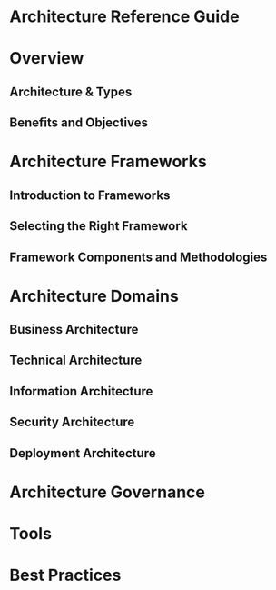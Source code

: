 # Architecture Reference Guide

# Overview
  ## Architecture & Types
  ## Benefits and Objectives

# Architecture Frameworks
  ## Introduction to Frameworks
  ## Selecting the Right Framework
  ## Framework Components and Methodologies

# Architecture Domains
  ## Business Architecture
  ## Technical Architecture
  ## Information Architecture
  ## Security Architecture
  ## Deployment Architecture
  
# Architecture Governance

# Tools

# Best Practices
